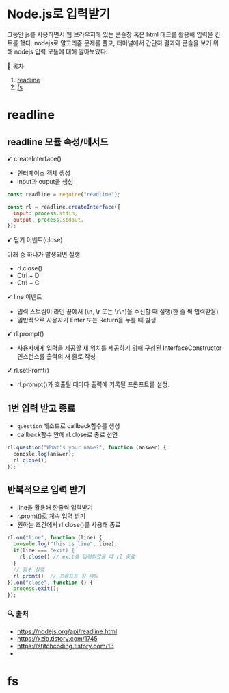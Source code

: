 # Node.js로 입력받기

그동안 js를 사용하면서 웹 브라우저에 있는 콘솔창 혹은 html 태크를 활용해 입력을 컨트롤 했다. nodejs로 알고리즘 문제를 풀고, 터미널에서 간단히 결과와 콘솔을 보기 위해 nodejs 입력 모듈에 대해 알아보았다.

📌 목차

1. [readline](#readline)
2. [fs](#fs)

# readline

## readline 모듈 속성/메서드

✔ createInterface()

- 인터페이스 객체 생성
- input과 ouput을 생성

```js
const readline = require("readline");

const rl = readline.createInterface({
  input: process.stdin,
  output: process.stdout,
});
```

✔ 닫기 이벤트(close)

아래 중 하나가 발생되면 실행

- rl.close()
- Ctrl + D
- Ctrl + C

✔ line 이벤트

- 입력 스트림이 라인 끝에서 (\n, \r 또는 \r\n)을 수신할 때 실행(한 줄 씩 입력받음)
- 일반적으로 사용자가 Enter 또는 Return을 누를 때 발생

✔ rl.prompt()

- 사용자에게 입력을 제공할 새 위치를 제공하기 위해 구성된 InterfaceConstructor 인스턴스를 출력의 새 줄로 작성

✔ rl.setPromt()

- rl.prompt()가 호출될 때마다 출력에 기록될 프롬프트를 설정.

## 1번 입력 받고 종료

- `question` 메소드로 callback함수를 생성
- callback함수 안에 rl.close로 종료 선언

```js
rl.question("What's your name?", function (answer) {
  conosle.log(answer);
  rl.close();
});
```

## 반복적으로 입력 받기

- line을 활용해 한줄씩 입력받기
- r.promt()로 계속 입력 받기
- 원하는 조건에서 rl.close()를 사용해 종료

```js
rl.on("line", function (line) {
  console.log("this is line", line);
  if(line === "exit) {
    rl.close() // exit를 입력받았을 때 rl 종료
  }
  // 함수 실행
  rl.promt()  // 프롬프트 창 세팅
}).on("close", function () {
  process.exit();
});
```

### 🔍 출처

- https://nodejs.org/api/readline.html
- https://xzio.tistory.com/1745
- https://stitchcoding.tistory.com/13
-

# fs

